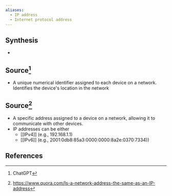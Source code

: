 ```yaml
---
aliases:
  - IP address
  - Internet protocol address
---
```

## Synthesis
- 
## Source[^1]
- A unique numerical identifier assigned to each device on a network. Identifies the device's location in the network

## Source[^2]
- A specific address assigned to a device on a network, allowing it to communicate with other devices. 
- IP addresses can be either 
	- [[IPv4]] (e.g., 192.168.1.1)
	- [[IPv6]] (e.g., 2001:0db8:85a3:0000:0000:8a2e:0370:7334))
## References

[^1]: ChatGPT
[^2]: https://www.quora.com/Is-a-network-address-the-same-as-an-IP-address